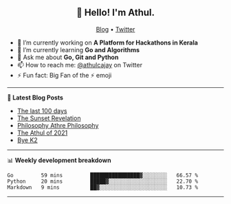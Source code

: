 <h2 align="center">👋 Hello! I'm Athul.</h2>
<p align="center">
  <a href="https://blog.athulcyriac.in">Blog</a> •
  <a href="https://twitter.com/athulcajay">Twitter</a>
</p>


- 🔭 I’m currently working on **A Platform for Hackathons in Kerala**
- 🌱 I’m currently learning **Go and Algorithms**
- 💬 Ask me about **Go, Git and Python**
- 📫 How to reach me: [@athulcajay](https://twitter.com/athulcajay) on Twitter
- ⚡ Fun fact: Big Fan of the :zap: emoji

-------

**📝 Latest Blog Posts**

<!-- BLOG-POST-LIST:START -->
- [The last 100 days](https://blog.athulcyriac.in/blog/final-year/)
- [The Sunset Revelation](https://blog.athulcyriac.in/blog/philosphy-2/)
- [Philosophy Athre Philosophy](https://blog.athulcyriac.in/blog/philosophies/)
- [The Athul of 2021](https://blog.athulcyriac.in/blog/2021-me/)
- [Bye K2](https://blog.athulcyriac.in/blog/bye-k2/)
<!-- BLOG-POST-LIST:END -->

-------

📊 **Weekly development breakdown**
<!--START_SECTION:waka-->

```text
Go         59 mins         ████████████████▓░░░░░░░░   66.57 %
Python     20 mins         █████▓░░░░░░░░░░░░░░░░░░░   22.70 %
Markdown   9 mins          ██▓░░░░░░░░░░░░░░░░░░░░░░   10.73 %
```

<!--END_SECTION:waka-->

-------
